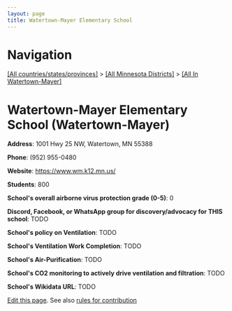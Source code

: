 ```yaml
---
layout: page
title: Watertown-Mayer Elementary School
---
```

# Navigation

[[All countries/states/provinces]](../../..) > [[All Minnesota Districts]](../..) > [[All In Watertown-Mayer]](..)

# Watertown-Mayer Elementary School (Watertown-Mayer)

**Address**: 1001 Hwy 25 NW, Watertown, MN 55388

**Phone**: (952) 955-0480

**Website**: <https://www.wm.k12.mn.us/>

**Students**: 800

**School's overall airborne virus protection grade (0-5)**: 0

**Discord, Facebook, or WhatsApp group for discovery/advocacy for THIS school**: TODO

**School's policy on Ventilation**: TODO

**School's Ventilation Work Completion**: TODO

**School's Air-Purification**: TODO

**School's CO2 monitoring to actively drive ventilation and filtration**: TODO

**School's Wikidata URL**: TODO


[Edit this page](https://github.com/ventilate-schools/MN/edit/main/./Watertown-Mayer/Watertown-Mayer_Elementary_School.md). See also [rules for contribution](../../../contribution-rules/)